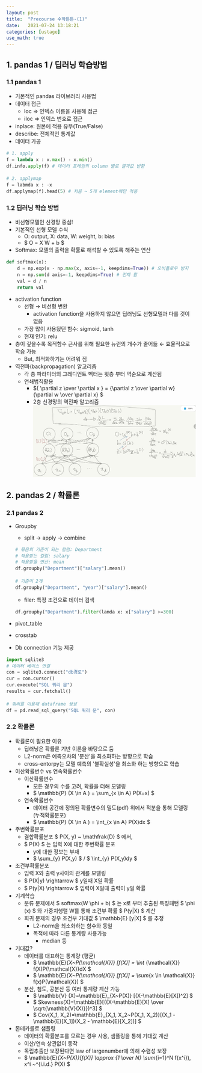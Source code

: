 ```yaml
---
layout: post
title:  "Precourse 수학튼튼-(1)"
date:   2021-07-24 13:18:21
categories: [ustage]
use_math: true
---
```


## 1. pandas 1 / 딥러닝 학습방법
### 1.1 pandas 1
 * 기본적인 pandas 라이브러리 사용법
 * 데이터 접근
    * loc => 인덱스 이름을 사용해 접근
    * iloc => 인덱스 번호로 접근
 * inplace: 원본에 적용 유무(True/False)
 * describe: 전체적인 통계값
 * 데이터 가공
 
 ```python
 # 1. apply
 f = lambda x : x.max() - x.min()
 df.info.apply(f) # 데이터 프레임의 column 별로 결과값 반환

 # 2. applymap
 f = labmda x : -x
 df.applymap(f).head(5) # 처음 ~ 5개 element에만 적용
 ```
 
### 1.2 딥러닝 학습 방법
 * 비선형모델인 신경망 중심!
 * 기본적인 선형 모델 수식
    * O: output, X: data, W: weight, b: bias
    * $ O = X W + b $
 * Softmax: 모델의 출력을 확률로 해석할 수 있도록 해주는 연산
 
 ```python
 def softmax(x):
     d = np.exp(x - np.max(x, axis=-1, keepdims=True)) # 오버플로우 방지
     n = np.sum(d axis=-1, keepdims=True) # 전체 합
     val = d / n
     return val
 ```
 * activation function
    * 선형 $\rightarrow$ 비선형 변환
        * activation function을 사용하지 않으면 딥러닝도 선형모델과 다를 것이 없음
    * 가장 많이 사용됬던 함수: sigmoid, tanh
    * 현재 인기: relu
 * 층이 깊을수록 목적함수 근사를 위해 필요한 뉴런의 개수가 줄어듦 $\leftarrow$ 효율적으로 학습 가능
    * But, 최적화하기는 어려워 짐
 * 역전파(backpropagation) 알고리즘
    * 각 층 파라미터의 그레디언트 벡터는 윗층 부터 역순으로 계산됨
    * 연쇄법칙활용
        * ${ \partial z \over \partial x } = {\partial z \over \partial w} {\partial w \over \partial x}   $
        * 2층 신경망의 역전파 알고리즘  
        ![here](/assets/image/precourse3_1.jpg)

## 2. pandas 2 / 확률론
### 2.1 pandas 2
 * Groupby
   * split $\rightarrow$ apply $\rightarrow$ combine

   ```python
   # 묶음의 기준이 되는 컬럼: Department
   # 적용받는 컬럼: salary
   # 적용받을 연산: mean
   df.groupby("Department")["salary"].mean()

   # 기준이 2개
   df.groupby("Department", "year")["salary"].mean()
   ```
   * filer: 특정 조건으로 데이터 검색

   ```python
   df.groupby("Department").filter(lamda x: x["salary"] >=300)
   ```
 * pivot_table
 * crosstab
 * Db connection 기능 제공
 
 ```python
 import sqlite3
 # 데이터 베이스 연결
 con = sqlite3.connect("db경로")
 cur = con.cursor()
 cur.execute("SQL 쿼리 문")
 results = cur.fetchall()

 # 쿼리를 이용해 dataframe 생성
 df = pd.read_sql_query("SQL 쿼리 문", con)
 ```

### 2.2 확률론
 * 확률론이 필요한 이유
   * 딥러닝은 확률론 기반 이론을 바탕으로 둠
   * L2-norm은 예측오차의 '분산'을 최소화하는 방향으로 학습
   * cross-entorpy는 모델 예측의 '불확실성'을 최소화 하는 방향으로 학습
 * 이산확률변수 vs 연속확률변수
   * 이산확률변수
      * 모든 경우의 수를 고려, 확률을 더해 모델링
      * $ \mathbb{P} (X \in A ) = \sum_{x \in A} P(X=x) $
   * 연속확률변수
      * 데이터 공간에 정의된 확률변수의 밀도(pdf) 위에서 적분을 통해 모델링 (누적확률분포)
      * $ \mathbb{P} (X \in A ) = \int_{x \in A} P(X)dx $
 * 주변확률분포
   * 결합확률분포 $ P(X, y) ~ \mathfrak{D}  $ 에서,
   * $ P(X) $ 는 입력 X에 대한 주변확률 분포
      * y에 대한 정보는 부재
      * $ \sum_{y} P(X,y) $ / $ \int_{y} P(X,y)dy $
 * 조건부확률분포
   * 입력 X와 출력 y사이의 관계를 모델링
   * $ P(X|y) \rightarrow $ y일때 X일 확률
   * $ P(y|X) \rightarrow $ 입력이 X일때 출력이 y일 확률
 * 기계학습
   * 분류 문제에서 $ softmax(W \phi + b) $ 는 x로 부터 추출된 특징패턴 $ \phi (x) $ 와 가중치행렬 W를 통해 조건부 확률 $ P(y|X) $ 계산
   * 회귀 문제의 경우 조건부 기대값 $ \mathbb{E} [y|X] $ 를 추정
      * L2-norm을 최소화하는 함수와 동일
      * 목적에 따라 다른 통계량 사용가능
         * median 등
 * 기대값?
   * 데이터를 대표하는 통계량 (평균)
      * $ \mathbb{E}_{X~P(\mathcal{X})} [f(X)] = \int_   {\mathcal{X}} f(X)P(\mathcal{X})dX $
      * $ \mathbb{E}_{X~P(\mathcal{X})} [f(X)] = \sum_{x \in \mathcal{X}} f(x)P(\mathcal{X}) $
   * 분산, 첨도, 공분산 등 여러 통계량 계산 가능
      * $ \mathbb{V} (X)=\mathbb{E}_{X~P(X)} [(X-\mathbb{E}[X])^2] $
      * $ Skewness(X)=\mathbb{E}[({X-\mathbb{E}[X] \over \sqrt{\mathbb{V}(X)}})^3] $
      * $ Cov(X_1, X_2)=\mathbb{E}_{X_1, X_2~P(X_1, X_2)}[(X_1 - \mathbb{E}[X_1])(X_2 - \mathbb{E}[X_2])] $
 * 몬테카를로 샘플링
   * 데이터의 확률분포를 모르는 경우 사용, 샘플링을 통해 기대값 계산
   * 이산/연속 상관없이 동작
   * 독립추출만 보장된다면 law of largenumber에 의해 수렴성 보장
   * $ \mathbb{E}_{X~P(X)}[f(X)] \approx {1 \over N} \sum_{i=1}^N f(x^i}), x^i ~^{i.i.d.} P(X) $